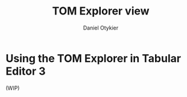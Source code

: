 ﻿---
uid: tom-explorer-view
title: TOM Explorer view
author: Daniel Otykier
updated: 2021-09-08
applies_to:
  editions:
    - edition: Desktop
    - edition: Business
    - edition: Enterprise
---
# Using the TOM Explorer in Tabular Editor 3

(WIP)
